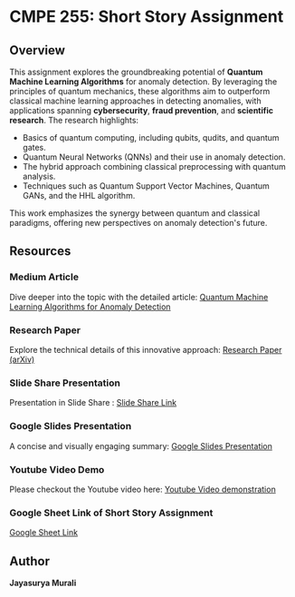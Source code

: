 # CMPE 255: Short Story Assignment

## Overview
This assignment explores the groundbreaking potential of **Quantum Machine Learning Algorithms** for anomaly detection. By leveraging the principles of quantum mechanics, these algorithms aim to outperform classical machine learning approaches in detecting anomalies, with applications spanning **cybersecurity**, **fraud prevention**, and **scientific research**. The research highlights:

- Basics of quantum computing, including qubits, qudits, and quantum gates.
- Quantum Neural Networks (QNNs) and their use in anomaly detection.
- The hybrid approach combining classical preprocessing with quantum analysis.
- Techniques such as Quantum Support Vector Machines, Quantum GANs, and the HHL algorithm.

This work emphasizes the synergy between quantum and classical paradigms, offering new perspectives on anomaly detection's future.

## Resources

### Medium Article
Dive deeper into the topic with the detailed article:
[Quantum Machine Learning Algorithms for Anomaly Detection](https://medium.com/@jayasurya141296/quantum-machine-learning-algorithms-for-anomaly-detection-d08cc8819b4c)

### Research Paper
Explore the technical details of this innovative approach:
[Research Paper (arXiv)](https://arxiv.org/pdf/2408.11047)

### Slide Share Presentation
Presentation in Slide Share :
[ Slide Share Link](https://www.slideshare.net/slideshow/quantum-machine-learning-algorithms-for-anomaly-detection-1-pptx/273825502)

### Google Slides Presentation
A concise and visually engaging summary:
[Google Slides Presentation](https://docs.google.com/presentation/d/1mTY2NQ45jtvcM95Tys44wLE-0VUHGDDar1uWKg9vAhU/edit?usp=sharing)

### Youtube Video Demo
Please checkout the Youtube video here:
[Youtube Video demonstration](https://youtu.be/kPV_2rnE634)

### Google Sheet Link of Short Story Assignment
[Google Sheet Link](https://docs.google.com/spreadsheets/d/1T0TPmQz79Rp8eoIW_pUPBmBwfYoXjwD_lPWtcbwJbhM/edit?gid=174104810#gid=174104810)





## Author
**Jayasurya Murali**


